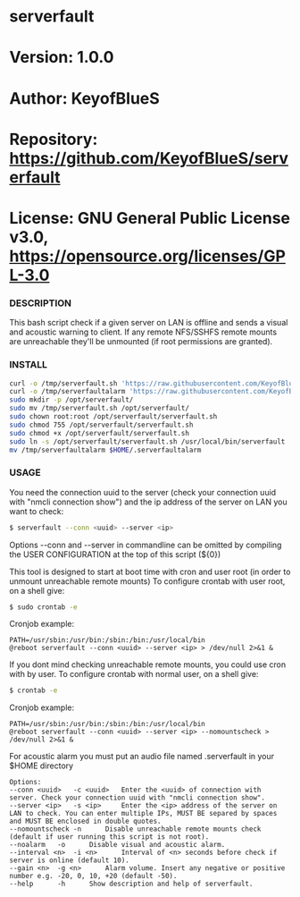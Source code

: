 # serverfault

# Version:    1.0.0
# Author:     KeyofBlueS
# Repository: https://github.com/KeyofBlueS/serverfault
# License:    GNU General Public License v3.0, https://opensource.org/licenses/GPL-3.0

### DESCRIPTION
This bash script check if a given server on LAN is offline and sends a visual and acoustic warning to client. If any remote NFS/SSHFS remote mounts are unreachable they'll be unmounted (if root permissions are granted).

### INSTALL
```sh
curl -o /tmp/serverfault.sh 'https://raw.githubusercontent.com/KeyofBlueS/serverfault/master/serverfault.sh'
curl -o /tmp/serverfaultalarm 'https://raw.githubusercontent.com/KeyofBlueS/serverfault/master/serverfaultalarm'
sudo mkdir -p /opt/serverfault/
sudo mv /tmp/serverfault.sh /opt/serverfault/
sudo chown root:root /opt/serverfault/serverfault.sh
sudo chmod 755 /opt/serverfault/serverfault.sh
sudo chmod +x /opt/serverfault/serverfault.sh
sudo ln -s /opt/serverfault/serverfault.sh /usr/local/bin/serverfault
mv /tmp/serverfaultalarm $HOME/.serverfaultalarm
```

### USAGE

You need the connection uuid to the server (check your connection uuid with "nmcli connection show") and the ip address of the server on LAN you want to check:
```sh
$ serverfault --conn <uuid> --server <ip>
```
Options --conn <uuid> and --server <ip> in commandline can be omitted by compiling the USER CONFIGURATION at the top of this script (${0})

This tool is designed to start at boot time with cron and user root (in order to unmount unreachable remote mounts)
To configure crontab with user root, on a shell give:
```sh
$ sudo crontab -e
```
Cronjob example:
```
PATH=/usr/sbin:/usr/bin:/sbin:/bin:/usr/local/bin
@reboot serverfault --conn <uuid> --server <ip> > /dev/null 2>&1 &
```

If you dont mind checking unreachable remote mounts, you could use cron with by user.
To configure crontab with normal user, on a shell give:
```sh
$ crontab -e
```
Cronjob example:
```
PATH=/usr/sbin:/usr/bin:/sbin:/bin:/usr/local/bin
@reboot serverfault --conn <uuid> --server <ip> --nomountscheck > /dev/null 2>&1 &
```
For acoustic alarm you must put an audio file named .serverfault in your $HOME directory
```
Options:
--conn <uuid>	-c <uuid>	Enter the <uuid> of connection with server. Check your connection uuid with "nmcli connection show".
--server <ip>	-s <ip>		Enter the <ip> address of the server on LAN to check. You can enter multiple IPs, MUST BE separed by spaces and MUST BE enclosed in double quotes.
--nomountscheck	-n		Disable unreachable remote mounts check (default if user running this script is not root).
--noalarm	-o		Disable visual and acoustic alarm.
--interval <n>	-i <n>		Interval of <n> seconds before check if server is online (default 10).
--gain <n>	-g <n>		Alarm volume. Insert any negative or positive number e.g. -20, 0, 10, +20 (default -50).
--help		-h		Show description and help of serverfault.
```
